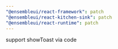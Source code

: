 ```yaml
---
"@ensembleui/react-framework": patch
"@ensembleui/react-kitchen-sink": patch
"@ensembleui/react-runtime": patch
---
```


support showToast via code
